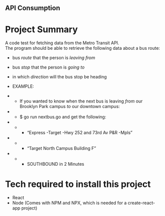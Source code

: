 ## API Consumption 
# Project Summary 
A code test for fetching data from the Metro Transit API. <br/>
The program should be able to retrieve the following data about a bus route: <br/>
- bus *route* that the person is *leaving from* 
- bus *stop* that the person is *going to*
- in which *direction* will the bus stop be heading 

- EXAMPLE: 
- - If you wanted to know when the next bus is leaving *from* our Brooklyn Park campus *to* our downtown campus: <br/>
- - $ go run nextbus.go and get the following: 
- - - “Express -Target -Hwy 252 and 73rd Av P&R -Mpls” 
- - - “Target North Campus Building F” 
- - - SOUTHBOUND in 2 Minutes

# Tech required to install this project
- React 
- Node (Comes with NPM and NPX, which is needed for a create-react-app project)